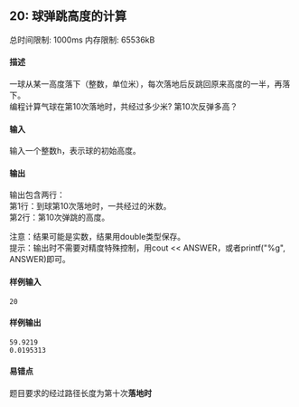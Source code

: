 ﻿## 20: 球弹跳高度的计算
总时间限制: 1000ms     内存限制: 65536kB

#### 描述


一球从某一高度落下（整数，单位米），每次落地后反跳回原来高度的一半，再落下。  
编程计算气球在第10次落地时，共经过多少米? 第10次反弹多高？

#### 输入

输入一个整数h，表示球的初始高度。

#### 输出

输出包含两行：  
第1行：到球第10次落地时，一共经过的米数。  
第2行：第10次弹跳的高度。  
  
注意：结果可能是实数，结果用double类型保存。  
提示：输出时不需要对精度特殊控制，用cout << ANSWER，或者printf("%g", ANSWER)即可。

#### 样例输入

	20

#### 样例输出

	59.9219
	0.0195313

#### 易错点

题目要求的经过路径长度为第十次**落地时**
